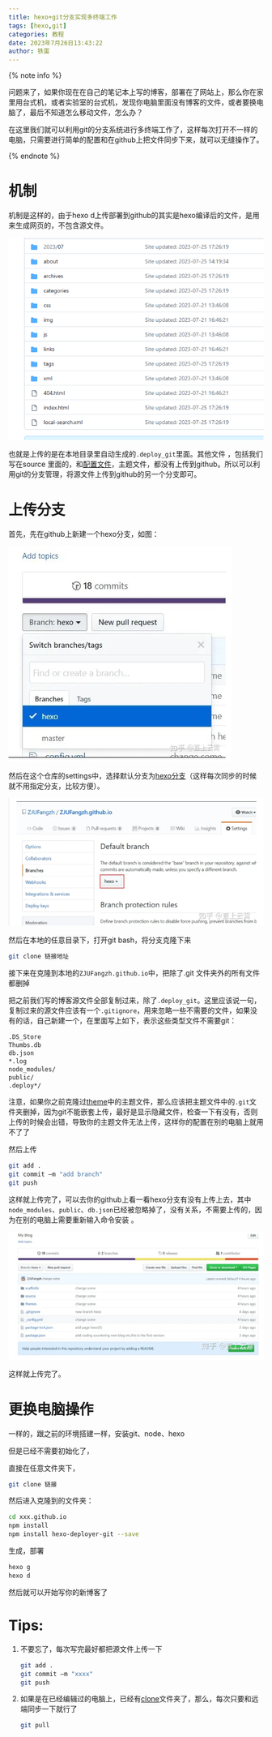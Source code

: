 ```yaml
---
title: hexo+git分支实现多终端工作
tags: [hexo,git]
categories: 教程
date: 2023年7月26日13:43:22
author: 铁蛋
---
```


{% note  info %}

问题来了，如果你现在在自己的笔记本上写的博客，部署在了网站上，那么你在家里用台式机，或者实验室的台式机，发现你电脑里面没有博客的文件，或者要换电脑了，最后不知道怎么移动文件，怎么办？

在这里我们就可以利用git的分支系统进行多终端工作了，这样每次打开不一样的电脑，只需要进行简单的配置和在github上把文件同步下来，就可以无缝操作了。

{% endnote %}

# 机制

机制是这样的，由于hexo d上传部署到github的其实是hexo编译后的文件，是用来生成网页的，不包含源文件。

![](/img/article/2023/7/1.png)

也就是上传的是在本地目录里自动生成的`.deploy_git`里面。其他文件 ，包括我们写在source 里面的，和[配置文件](https://www.zhihu.com/search?q=配置文件&search_source=Entity&hybrid_search_source=Entity&hybrid_search_extra={"sourceType"%3A"answer"%2C"sourceId"%3A489124966})，主题文件，都没有上传到github。所以可以利用git的分支管理，将源文件上传到github的另一个分支即可。

# 上传分支

首先，先在github上新建一个hexo分支，如图：

![](/img/article/2023/7/2.jpg)

然后在这个仓库的settings中，选择默认分支为[hexo分支](https://www.zhihu.com/search?q=hexo分支&search_source=Entity&hybrid_search_source=Entity&hybrid_search_extra={"sourceType"%3A"answer"%2C"sourceId"%3A489124966})（这样每次同步的时候就不用指定分支，比较方便）。

![](/img/article/2023/7/3.png)

然后在本地的任意目录下，打开git bash，将分支克隆下来

```sh
git clone 链接地址
```

接下来在克隆到本地的`ZJUFangzh.github.io`中，把除了.git 文件夹外的所有文件都删掉

把之前我们写的博客源文件全部复制过来，除了`.deploy_git`。这里应该说一句，复制过来的源文件应该有一个`.gitignore`，用来忽略一些不需要的文件，如果没有的话，自己新建一个，在里面写上如下，表示这些类型文件不需要git：

```.gitignore
.DS_Store
Thumbs.db
db.json
*.log
node_modules/
public/
.deploy*/
```

注意，如果你之前克隆过[theme](https://www.zhihu.com/search?q=theme&search_source=Entity&hybrid_search_source=Entity&hybrid_search_extra={"sourceType"%3A"answer"%2C"sourceId"%3A489124966})中的主题文件，那么应该把主题文件中的`.git`文件夹删掉，因为git不能嵌套上传，最好是显示隐藏文件，检查一下有没有，否则上传的时候会出错，导致你的主题文件无法上传，这样你的配置在别的电脑上就用不了了

然后上传

```sh
git add .
git commit –m "add branch"
git push 
```

这样就上传完了，可以去你的github上看一看hexo分支有没有上传上去，其中`node_modules`、`public`、`db.json`已经被忽略掉了，没有关系，不需要上传的，因为在别的电脑上需要重新输入命令安装 。

![](/img/article/2023/7/4.png)

这样就上传完了。

# 更换电脑操作

一样的，跟之前的环境搭建一样，安装git、node、hexo

但是已经不需要初始化了，

直接在任意文件夹下，

```sh
git clone 链接
```

然后进入克隆到的文件夹：

```sh
cd xxx.github.io
npm install
npm install hexo-deployer-git --save
```

生成，部署

```sh
hexo g
hexo d

```

然后就可以开始写你的新博客了



# **Tips:**

1. 不要忘了，每次写完最好都把源文件上传一下

   ```sh
   git add .
   git commit –m "xxxx"
   git push 
   
   ```

2. 如果是在已经编辑过的电脑上，已经有[clone](https://www.zhihu.com/search?q=clone&search_source=Entity&hybrid_search_source=Entity&hybrid_search_extra={"sourceType"%3A"answer"%2C"sourceId"%3A489124966})文件夹了，那么，每次只要和远端同步一下就行了

   ```sh
   git pull
   ```

   